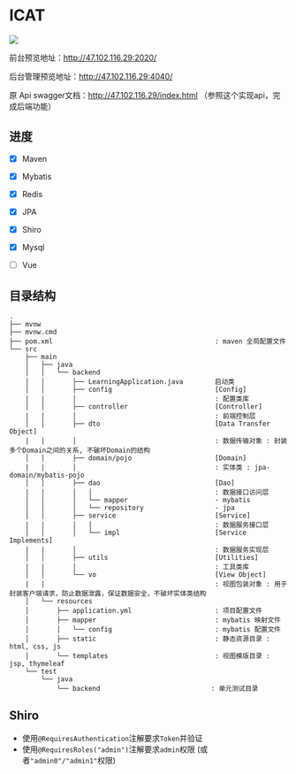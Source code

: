 # ICAT
![](https://img.shields.io/github/last-commit/Tjfish/ICAT)

前台预览地址：<http://47.102.116.29:2020/>

后台管理预览地址：<http://47.102.116.29:4040/>

原 Api swagger文档：<http://47.102.116.29/index.html> （参照这个实现api，完成后端功能）

## 进度

- [x] Maven
- [x] Mybatis
- [x] Redis
- [x] JPA
- [x] Shiro
- [x] Mysql
- [ ] Vue


## 目录结构

```
.
├── mvnw
├── mvnw.cmd
├── pom.xml                                         : maven 全局配置文件
└── src
    ├── main
    │   ├── java
    │   │   └── backend
    │   │       ├── LearningApplication.java        启动类
    │   │       ├── config                          [Config]
    |   |       │                                   : 配置类库
    │   │       ├── controller                      [Controller] 
    |   |       │                                   : 前端控制层
    │   │       ├── dto                             [Data Transfer Object]
    |   |       │                                   : 数据传输对象 : 封装多个Domain之间的关系, 不破坏Domain的结构
    │   │       ├── domain/pojo                     [Domain]
    |   |       │                                   : 实体类 : jpa-domain/mybatis-pojo
    │   │       ├── dao                             [Dao]
    |   |       │   │                               : 数据接口访问层 
    │   │       │   └── mapper                      - mybatis
    │   │       │   └── repository                  - jpa
    │   │       ├── service                         [Service] 
    |   |       │   │                               : 数据服务接口层
    │   │       │   └── impl                        [Service Implements]
    |   |       │                                   : 数据服务实现层
    │   │       ├── utils                           [Utilities]
    |   |       │                                   : 工具类库
    │   │       └── vo                              [View Object]
    |   |                                           : 视图包装对象 : 用于封装客户端请求，防止数据泄露，保证数据安全，不破坏实体类结构
    │   └── resources
    │       ├── application.yml                     : 项目配置文件
    │       ├── mapper                              : mybatis 映射文件 
    │       │   └── config                          : mybatis 配置文件
    │       ├── static                              : 静态资源目录 : html, css, js
    │       └── templates                           : 视图模版目录 : jsp, thymeleaf
    └── test 
        └── java
            └── backend                            : 单元测试目录
```

## Shiro
- 使用`@RequiresAuthentication`注解要求`Token`并验证
- 使用`@RequiresRoles("admin")`注解要求`admin`权限 (或者`"admin0"/"admin1"`权限)
